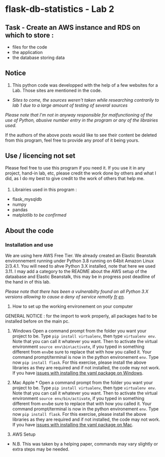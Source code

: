 # flask-db-statistics - Lab 2

## Task - Create an AWS instance and RDS on which to store :
 - files for the code
 - the application
 - the database storing data

## Notice

   1. This python code was developped with the help of a few websites for a Lab.
Those sites are mentioned in the code.
- _Sites to come, the sources weren't taken while researching contrarily to lab 1 due to a large amount of testing of several sources_

_Please note that I'm not in anyway responsible for malfunctioning of the use of Python, abusive number entry in the program or any of the librairies used._

If the authors of the above posts would like to see their content be deleted from this program, feel free to provide any proof of it being yours.

## Use / licencing not set

Please feel free to use this program if you need it.
If you use it in any project, hand-in lab, etc, please credit the work done by others and what I did, as I do my best to give credit to the work of others that help me.
####

1. Librairies used in this program :

- flask_mysqldb
- numpy
- pandas
- matplotlib *to be confirmed*

## About the code

### Installation and use

We are using here AWS Free Tier. We already created an Elastic Beanstalk environnement running under Python 3.8 running on 64bit Amazon Linux 2/3.4.1.
You will need to ahve Python 3.X installed, note that here we used 3.11.
I may add a category to the README about the AWS setup of the dataabase and Elastic Beanstalk, this may be in progress post deadline of the hand in of this lab.

_Please note that there has been a vulnerabilty found on all Python 3.X versions allowing to cause a deny of service remotly [fr](https://www.cert.ssi.gouv.fr/avis/CERTFR-2022-AVI-1017/](en)[https://www.cve.org/CVERecord?id=CVE-2022-45061) [en](https://www.cve.org/CVERecord?id=CVE-2022-45061)._

1. How to set up the working environement on your computer

 GENERAL NOTICE : for the import to work properly, all packages had to be installed before on the main pc.
  1. Windows
  Open a command prompt from the folder you want your project to be. Type `pip install virtualenv`, then type `virtualenv env`. Note that you can call it whatever you want.
  Then to activate the virtual environment `source env\bin\activate`, if you typed in something different from `env`be sure to replace that with how you called it.
Your command prompt/terminal is now in the python environement `env`. Type now `pip install flask`.
  For this exercise, please install the above libraries as they are required and if not installed, the code may not work. If you have [issues with installing the yaml package on Windows](https://www.geeksforgeeks.org/how-to-install-pyyaml-on-windows/).
  
  
  
  2. Mac Apple *
  Open a command prompt from the folder you want your project to be. Type `pip install virtualenv`, then type `virtualenv env`. Note that you can call it whatever you want.
  Then to activate the virtual environment `source env/bin/activate`, if you typed in something different from `env`be sure to replace that with how you called it.
  Your command prompt/terminal is now in the python environement `env`. Type now `pip install flask`.
  For this exercise, please install the above libraries as they are required and if not installed, the code may not work.
  If you have [issues with installing the yaml package on Mac](https://stackoverflow.com/questions/14261614/how-do-i-install-the-yaml-package-for-python/21317961#21317961).
  
  
2. AWS Setup

  
  
* N.B. This was taken by a helping paper, commands may vary slightly or extra steps may be needed.
